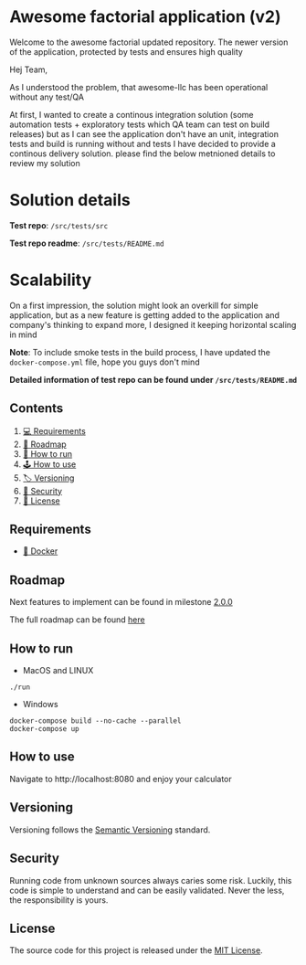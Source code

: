 # Awesome factorial application (v2)

Welcome to the awesome factorial updated repository. The newer version of the application, protected by tests and ensures high quality

Hej Team,

As I understood the problem, that awesome-llc has been operational without any test/QA

At first, I wanted to create a continous integration solution (some automation tests + exploratory tests which QA team can test on build releases) but as I can see the application don't have an unit, integration tests and build is running without and tests I have decided to provide a continous delivery solution. please find the below metnioned details to review my solution

# Solution details

**Test repo**: `/src/tests/src`

**Test repo readme**: `/src/tests/README.md`

# Scalability
On a first impression, the solution might look an overkill for simple application, but as a new feature is getting added to the application and company's thinking to expand more, I designed it keeping horizontal scaling in mind
 
**Note**: To include smoke tests in the build process, I have updated the `docker-compose.yml` file, hope you guys don't mind

**Detailed information of test repo can be found under `/src/tests/README.md`**

## Contents

1. [💻 Requirements](#requirements)
1. [🚧 Roadmap](#roadmap)
1. [🚀 How to run](#how-to-run)
1. [🕹 How to use](#how-to-use)
1. [🏷 Versioning](#versioning)
1. [🔐 Security](#security)
1. [📜 License](#license)

## Requirements

- [🐳 Docker](https://www.docker.com/get-started)

## Roadmap

Next features to implement can be found in milestone [2.0.0](https://github.com/rui-costa/awesome_factorial_application/milestone/1)

The full roadmap can be found [here](https://github.com/rui-costa/awesome_factorial_application/milestones)

## How to run

- MacOS and LINUX

```
./run
```

- Windows

```
docker-compose build --no-cache --parallel
docker-compose up
```

## How to use

Navigate to http://localhost:8080 and enjoy your calculator

## Versioning

Versioning follows the [Semantic Versioning](https://semver.org/) standard.

## Security

Running code from unknown sources always caries some risk. Luckily, this code is simple to understand and can be easily validated. Never the less, the responsibility is yours.

## License

The source code for this project is released under the [MIT License](https://mit-license.org/).
